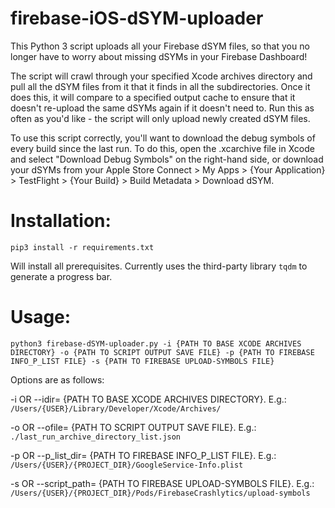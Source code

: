 # firebase-iOS-dSYM-uploader

This Python 3 script uploads all your Firebase dSYM files, so that you no longer have to worry about missing dSYMs in your Firebase Dashboard!

The script will crawl through your specified Xcode archives directory and pull all the dSYM files from it that it finds in all the subdirectories. Once it does this, it will compare to a specified output cache to ensure that it doesn't re-upload the same dSYMs again if it doesn't need to. Run this as often as you'd like - the script will only upload newly created dSYM files.

To use this script correctly, you'll want to download the debug symbols of every build since the last run. To do this, open the .xcarchive file in Xcode and select "Download Debug Symbols" on the right-hand side, or download your dSYMs from your Apple Store Connect > My Apps > {Your Application} > TestFlight > {Your Build} > Build Metadata > Download dSYM.

# Installation:
`pip3 install -r requirements.txt`

Will install all prerequisites. Currently uses the third-party library `tqdm` to generate a progress bar.

# Usage: 
`python3 firebase-dSYM-uploader.py -i {PATH TO BASE XCODE ARCHIVES DIRECTORY} -o {PATH TO SCRIPT OUTPUT SAVE FILE} -p {PATH TO FIREBASE INFO_P_LIST FILE} -s {PATH TO FIREBASE UPLOAD-SYMBOLS FILE}`

Options are as follows:

-i OR --idir= {PATH TO BASE XCODE ARCHIVES DIRECTORY}. E.g.: `/Users/{USER}/Library/Developer/Xcode/Archives/`

-o OR --ofile= {PATH TO SCRIPT OUTPUT SAVE FILE}. E.g.: `./last_run_archive_directory_list.json`
			

-p OR --p_list_dir= {PATH TO FIREBASE INFO_P_LIST FILE}. E.g.: `/Users/{USER}/{PROJECT_DIR}/GoogleService-Info.plist`
			

-s OR --script_path= {PATH TO FIREBASE UPLOAD-SYMBOLS FILE}. E.g.: `/Users/{USER}/{PROJECT_DIR}/Pods/FirebaseCrashlytics/upload-symbols`
